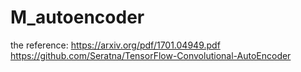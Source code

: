# M_autoencoder
the reference: https://arxiv.org/pdf/1701.04949.pdf
https://github.com/Seratna/TensorFlow-Convolutional-AutoEncoder
